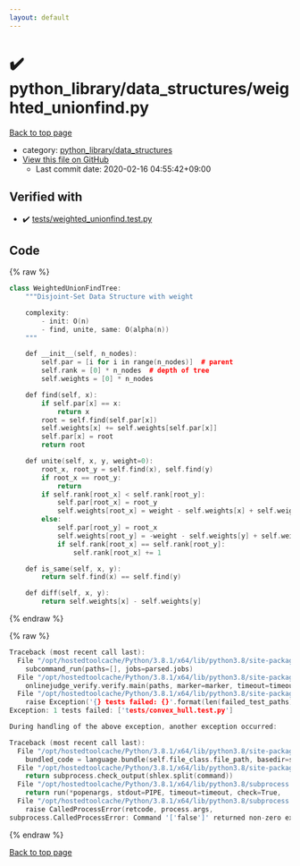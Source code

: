 ```yaml
---
layout: default
---
```


<!-- mathjax config similar to math.stackexchange -->
<script type="text/javascript" async
  src="https://cdnjs.cloudflare.com/ajax/libs/mathjax/2.7.5/MathJax.js?config=TeX-MML-AM_CHTML">
</script>
<script type="text/x-mathjax-config">
  MathJax.Hub.Config({
    TeX: { equationNumbers: { autoNumber: "AMS" }},
    tex2jax: {
      inlineMath: [ ['$','$'] ],
      processEscapes: true
    },
    "HTML-CSS": { matchFontHeight: false },
    displayAlign: "left",
    displayIndent: "2em"
  });
</script>

<script type="text/javascript" src="https://cdnjs.cloudflare.com/ajax/libs/jquery/3.4.1/jquery.min.js"></script>
<script src="https://cdn.jsdelivr.net/npm/jquery-balloon-js@1.1.2/jquery.balloon.min.js" integrity="sha256-ZEYs9VrgAeNuPvs15E39OsyOJaIkXEEt10fzxJ20+2I=" crossorigin="anonymous"></script>
<script type="text/javascript" src="../../../assets/js/copy-button.js"></script>
<link rel="stylesheet" href="../../../assets/css/copy-button.css" />


# :heavy_check_mark: python_library/data_structures/weighted_unionfind.py

<a href="../../../index.html">Back to top page</a>

* category: <a href="../../../index.html#4f7277da04114aac533381a4614f94a3">python_library/data_structures</a>
* <a href="{{ site.github.repository_url }}/blob/master/python_library/data_structures/weighted_unionfind.py">View this file on GitHub</a>
    - Last commit date: 2020-02-16 04:55:42+09:00




## Verified with

* :heavy_check_mark: <a href="../../../verify/tests/weighted_unionfind.test.py.html">tests/weighted_unionfind.test.py</a>


## Code

<a id="unbundled"></a>
{% raw %}
```cpp
class WeightedUnionFindTree:
    """Disjoint-Set Data Structure with weight

    complexity:
        - init: O(n)
        - find, unite, same: O(alpha(n))
    """

    def __init__(self, n_nodes):
        self.par = [i for i in range(n_nodes)]  # parent
        self.rank = [0] * n_nodes  # depth of tree
        self.weights = [0] * n_nodes

    def find(self, x):
        if self.par[x] == x:
            return x
        root = self.find(self.par[x])
        self.weights[x] += self.weights[self.par[x]]
        self.par[x] = root
        return root

    def unite(self, x, y, weight=0):
        root_x, root_y = self.find(x), self.find(y)
        if root_x == root_y:
            return
        if self.rank[root_x] < self.rank[root_y]:
            self.par[root_x] = root_y
            self.weights[root_x] = weight - self.weights[x] + self.weights[y]
        else:
            self.par[root_y] = root_x
            self.weights[root_y] = -weight - self.weights[y] + self.weights[x]
            if self.rank[root_x] == self.rank[root_y]:
                self.rank[root_x] += 1

    def is_same(self, x, y):
        return self.find(x) == self.find(y)

    def diff(self, x, y):
        return self.weights[x] - self.weights[y]

```
{% endraw %}

<a id="bundled"></a>
{% raw %}
```cpp
Traceback (most recent call last):
  File "/opt/hostedtoolcache/Python/3.8.1/x64/lib/python3.8/site-packages/onlinejudge_verify/main.py", line 181, in main
    subcommand_run(paths=[], jobs=parsed.jobs)
  File "/opt/hostedtoolcache/Python/3.8.1/x64/lib/python3.8/site-packages/onlinejudge_verify/main.py", line 59, in subcommand_run
    onlinejudge_verify.verify.main(paths, marker=marker, timeout=timeout, jobs=jobs)
  File "/opt/hostedtoolcache/Python/3.8.1/x64/lib/python3.8/site-packages/onlinejudge_verify/verify.py", line 133, in main
    raise Exception('{} tests failed: {}'.format(len(failed_test_paths), [str(path.relative_to(pathlib.Path.cwd())) for path in failed_test_paths]))
Exception: 1 tests failed: ['tests/convex_hull.test.py']

During handling of the above exception, another exception occurred:

Traceback (most recent call last):
  File "/opt/hostedtoolcache/Python/3.8.1/x64/lib/python3.8/site-packages/onlinejudge_verify/docs.py", line 347, in write_contents
    bundled_code = language.bundle(self.file_class.file_path, basedir=self.cpp_source_path)
  File "/opt/hostedtoolcache/Python/3.8.1/x64/lib/python3.8/site-packages/onlinejudge_verify/languages/other.py", line 48, in bundle
    return subprocess.check_output(shlex.split(command))
  File "/opt/hostedtoolcache/Python/3.8.1/x64/lib/python3.8/subprocess.py", line 411, in check_output
    return run(*popenargs, stdout=PIPE, timeout=timeout, check=True,
  File "/opt/hostedtoolcache/Python/3.8.1/x64/lib/python3.8/subprocess.py", line 512, in run
    raise CalledProcessError(retcode, process.args,
subprocess.CalledProcessError: Command '['false']' returned non-zero exit status 1.

```
{% endraw %}

<a href="../../../index.html">Back to top page</a>

